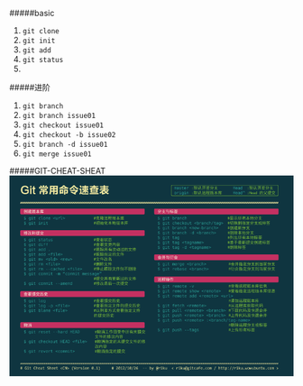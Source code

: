 #####basic

1. `git clone`
2. `git init`
3. `git add`
4. `git status`
5. 


#####进阶

1. `git branch`
2. `git branch issue01`
3. `git checkout issue01`
4. `git checkout -b issue02`
5. `git branch -d issue01`
6. `git merge issue01`


#####GIT-CHEAT-SHEAT
![sss](./images/Git_Cheat_Sheet.png)